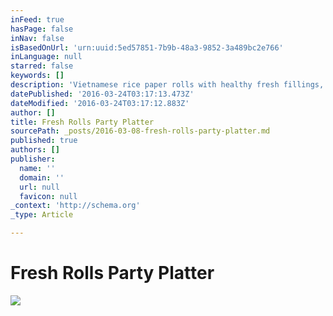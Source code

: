 ```yaml
---
inFeed: true
hasPage: false
inNav: false
isBasedOnUrl: 'urn:uuid:5ed57851-7b9b-48a3-9852-3a489bc2e766'
inLanguage: null
starred: false
keywords: []
description: 'Vietnamese rice paper rolls with healthy fresh fillings, served on a large platter with dip sauce, ideal for parties or receptions. '
datePublished: '2016-03-24T03:17:13.473Z'
dateModified: '2016-03-24T03:17:12.883Z'
author: []
title: Fresh Rolls Party Platter
sourcePath: _posts/2016-03-08-fresh-rolls-party-platter.md
published: true
authors: []
publisher:
  name: ''
  domain: ''
  url: null
  favicon: null
_context: 'http://schema.org'
_type: Article

---
```

# Fresh Rolls Party Platter
![](https://s3-us-west-2.amazonaws.com/the-grid-img/p/ae2673b557c0e2df6c374e21b244a0601dbf8f34.png)